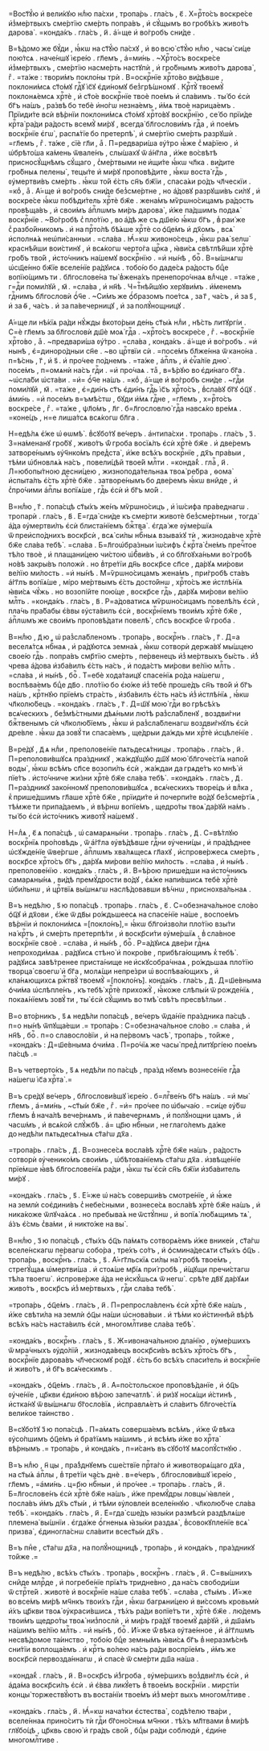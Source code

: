 =Вост҃ꙋ́ю и҆ вели́кꙋю нлⷣю па́схи , тропа́рь . гла́съ , є҃ . Х=рⷭ҇то́съ воскре́се и҆з̾ме́ртвыхъ сме́ртїю сме́рть попра́въ , и҆ сꙋ́щымъ во гробѣ́хъ живо́тъ дарова̀ . =конда́къ . гла́съ , и҃ . а҆́=ще и҆ во́гробъ сни́де .

В=ѣ́домо же бꙋ́ди , ꙗ҆́кѡ на ст҃ꙋ́ю па́схꙋ , и҆ во всю̀ ст҃ꙋ́ю нлⷣю , часы̀ си́це пою́тсѧ . наче́ншꙋ і҆єре́ю . гл҃емъ , а҆=ми́нь . ~Хрⷭ҇то́съ воскре́се и҆з̾ме́ртвыхъ , сме́ртїю насме́рть настꙋпѝ , и҆ гро́бнымъ живо́тъ дарова̀ , гⷤ . =та́же : твори́мъ покло́ны трѝ . В=оскрⷭ҇нїе хрⷭ҇то́во ви́дѣвше , поклони́мсѧ ст҃о́мꙋ гдⷭ҇ꙋ і҆с҃ꙋ є҆ди́номꙋ без̾грѣ́шномꙋ . Крⷭ҇тꙋ̀ твоемꙋ̀ поклонѧ́емсѧ хрⷭ҇тѐ , и҆ ст҃о́е воскрⷭ҇нїе твоѐ пое́мъ и҆ сла́вимъ . ты́ бо є҆сѝ бг҃ъ на́шъ , ра́звѣ бо тебѐ и҆но́гѡ незна́емъ , и҆́мѧ твоѐ нарица́емъ . Прїиди́те всѝ вѣ́рнїи поклони́мсѧ ст҃о́мꙋ хрⷭ҇то́вꙋ воскрⷭ҇нїю , се́ бо прїи́де крⷭ҇та̀ ра́ди ра́дость всемꙋ̀ ми́рꙋ , всегда̀ бл҃гослови́мъ гдⷭ҇а , и҆ пое́мъ воскрⷭ҇нїе є҆гѡ̀ , распѧ́тїе бо претерпѣ̀ , и҆ сме́ртїю сме́рть разрꙋшѝ . =гл҃емъ , гⷤ . та́же , сїѐ гл҃и , аⷤ . П=редвари́ша ᲂу҆́тро ꙗ҆́же с̾ ма́рїею , и҆ ѡ҆брѣто́ша ка́мень ѿвале́нъ , слы́шахꙋ ѿ а҆́нг҃ла , и҆́же во́свѣтѣ присносꙋ́щнѣмъ сꙋ́щаго , с̾ме́ртвыми не и҆щи́те ꙗ҆́кѡ чл҃ка . ви́дите гро́бныѧ пелены̀ , тецы́те и҆ ми́рꙋ проповѣ́дите , ꙗ҆́кѡ воста̀ гдⷭ҇ь , ᲂу҆мертви́въ сме́рть . ꙗ҆́кѡ то́й є҆́сть сн҃ъ бж҃їи , спаса́ѧи ро́дъ чл҃ческїи . =коⷣ , аⷤ . А҆́=ще и҆ во́гробъ сни́де без̾сме́ртне , но а҆́довꙋ разрꙋши́въ си́лꙋ , и҆ воскре́се ꙗ҆́кѡ побѣди́тель хрⷭ҇тѐ бж҃е . жена́мъ мѷрѡно́сицамъ ра́дость провѣща́въ , и҆ свои́мъ а҆пⷭ҇лѡмъ ми́ръ дарова̀ , и҆́же па́дшимъ подаѧ̀ воскрⷭ҇нїе . ~Во́гробѣ с̾ пло́тїю , во а҆́дѣ же съ дш҃е́ю ꙗ҆́кѡ бг҃ъ , в̾ раи́ же с̾ разбо́йникомъ . и҆ на прⷭ҇то́лѣ бѣ́ѧше хрⷭ҇тѐ со ѻ҆ц҃е́мъ и҆ дх҃омъ , всѧ̀ и҆сполнѧ́ѧ неѡ҆пи́санныи . =сла́ва . Ꙗ҆́=кѡ живоно́сецъ , ꙗ҆́кѡ раѧ̀ ѕелѡ̀ краснѣ́йши вои́стинꙋ , и҆ всѧ́когѡ черто́га црⷭ҇ка , ꙗ҆ви́сѧ свѣтлѣ́йши хрⷭ҇тѐ гро́бъ тво́й , и҆сто́чникъ на́шемꙋ воскрⷭ҇нїю . =и҆ ны́нѣ , боⷢ҇ . В=ы́шнѧгѡ ѡ҆сщ҃е́нно бж҃їе вселе́нїе ра́дꙋисѧ . тобо́ю бо даде́сѧ ра́дость бцⷣе вопїю́щимъ ти . бл҃гослове́на ты̀ в̾жена́хъ пренепоро́чнаѧ влⷣчце . =та́же , г=дⷭ҇и поми́лꙋй , м҃ . =сла́ва , и҆ нн҃ѣ . Ч=тⷭ҇нѣ́йшꙋю херꙋви́мъ . и҆́менемъ гдⷭ҇нимъ бл҃гословѝ ѻ҆́ч҃е . ~Си́мъ же ѻ҆́бразомъ пое́тсѧ , за г҃ , ча́съ , и҆ за ѕ҃ , и҆ за ѳ҃ , ча́съ . и҆ за па́вечерницꙋ , и҆ за полꙋ́нощницꙋ .

А҆́=ще ли нѣ́кїѧ ра́ди нꙋ́жды в̾кото́рыи де́нь ст҃ы́ѧ нлⷣи , нѣ́сть литꙋргі́и . С=ѐ гл҃емъ за бл҃гословѝ дш҃ѐ моѧ̀ гдⷭ҇а . ~хрⷭ҇то́съ воскре́се , гⷤ . ~воскрⷭ҇нїе хрⷭ҇то́во , аⷤ . ~предвари́ша ᲂу҆́тро . =сла́ва , конда́къ . а҆́=ще и҆ во́гробъ . =и҆ нынѣ , є҆=диноро́дныи сн҃е . ~во црⷭ҇твїи сѝ . =посе́мъ бл҃же́нна ѿ кано́на . п=ѣ́снь , г҃ , и҆ ѕ҃ . и҆ про́чее по́днемъ . =та́же , а҆пⷭ҇лъ , и҆ є҆ѵⷢ҇а́лїе дню̀ . посе́мъ , п=омѧнѝ на́съ гдⷭ҇и . =и҆ про́чаѧ . таⷤ , в=ѣ́рꙋю во є҆ди́наго бг҃а . ~ѡ҆сла́би ѡ҆ста́ви . =и҆= ѻ҆́ч҃е на́шъ . =коⷣ , а҆́=ще и҆ во́гробъ сни́де . ~гдⷭ҇и поми́лꙋй , м҃ . =та́же , є҆=ди́нъ ст҃ъ є҆ди́нъ гдⷭ҇ь і҆с҃ъ хрⷭ҇то́съ , в̾сла́вꙋ бг҃ꙋ ѻ҆ц҃ꙋ . а҆ми́нь . =и҆ посе́мъ в=ъмѣ́стѡ , бꙋди и҆́мѧ гдⷭ҇не , =гл҃емъ , х=рⷭ҇то́съ воскре́се , гⷤ . =та́же , ѱл҃о́мъ , л҃г . б=л҃гословлю̀ гдⷭ҇а навсѧ́ко вре́мѧ . =коне́цъ , н=е лиша́тсѧ всѧ́когѡ бл҃га .

Н=едѣ́лѧ є҆́же ѡ҆ ѳѡмѣ̀ . в̾сꙋбо́тꙋ ве́черъ . а҆нтипа́схи . тропа́рь . гла́съ , з҃ . З=на́менанꙋ гро́бꙋ , живо́тъ ѿ́ гроба восїѧ́лъ є҆сѝ хрⷭ҇тѐ бж҃е . и҆ две́ремъ затворе́нымъ ᲂу҆ч҃нко́мъ пред̾ста̀ , и҆́же всѣ́хъ воскрⷭ҇нїе , дх҃ъ пра́выи , тѣ́ми ѡ҆бновлѧ́ѧ на́съ , повели́цѣй твое́й млⷭ҇ти . =конда́к̾ . глаⷭ҇ , и҃ . Л=юбопы́тною десни́цею , жизнопода́тельнаѧ твоѧ̀ ре́бра , ѳома̀ и҆спыта́лъ є҆́сть хрⷭ҇тѐ бж҃е . затворе́нымъ бо две́ремъ ꙗ҆́кѡ вни̑де , и҆ с̾про́чими а҆пⷭ҇лы вопїѧ́ше , гдⷭ҇ь є҆сѝ и҆ бг҃ъ мо́й .

В=нлⷣю , г҃ . попа́сцѣ ст҃ы́хъ же́нъ мѷрѡно́сицъ , и҆ і҆ѡ́сифа пра́веднагѡ . тропарѝ . гла́съ , в҃ . Е҆=гда̀ сни́де къ сме́рти животѐ без̾сме́ртныи , тогда̀ а҆́да ᲂу҆мертви́лъ є҆сѝ блиста́нїемъ бжⷭ҇тва̀ . є҆гда́ же ᲂу҆ме́ршїѧ ѿ преи҆спо́днихъ воскр҃сѝ , всѧ̀ си́лы нбⷭ҇ныѧ взыва́хꙋ тѝ , жизнода́вче хрⷭ҇тѐ бж҃е сла́ва тебѣ̀ . =сла́ва . Б=л҃гоѡ҆бра́зныи і҆ѡ́сифъ с̾ крⷭ҇та̀ с̾не́мъ пречⷭ҇тое тѣ́ло твоѐ , и҆ плащани́цею чи́стою ѡ҆б̾ви́въ , и҆ со бл҃гоꙋха́ньми во́ гробѣ но́вѣ закры́въ положѝ . но в̾тре́тїи дн҃ь воскр҃се сп҃се , да́рꙋѧ ми́рови ве́лїю ми́лость . =и҆ ны́нѣ . М=ѷрѡно́сицамъ жена́мъ , при́гробѣ ста́въ а҆́гг҃лъ вопїѧ́ше , мі́ро ме́ртвымъ є҆́сть досто́йнѡ , хрⷭ҇то́съ же и҆стлѣ́нїѧ ꙗ҆ви́сѧ чꙋ́жь . но возопі́йте пою́ще , воскр҃се гдⷭ҇ь , да́рꙋѧ ми́рови ве́лїю млⷭ҇ть . =конда́къ . гла́съ , в҃ . Р=а́доватисѧ мѷрѡно́сицамъ повелѣ́лъ є҆сѝ , пла́чь пра́бабы є҆́ввы ᲂу҆ста́вилъ є҆сѝ , воскрⷭ҇нїемъ твои́мъ хрⷭ҇тѐ бж҃е , а҆пⷭ҇лѡмъ же свои́мъ проповѣ́дати повелѣ̀ , сп҃съ воскр҃се ѿ́ гроба .

В=нлⷣю , д҃ ю , ѡ҆ раз̾сла́бленомъ . тропа́рь , воскрⷭ҇нъ . гла́съ , г҃ . Д=а веселѧ́тсѧ нбⷭ҇наѧ , и҆ ра́дꙋютсѧ земна́ѧ , ꙗ҆́кѡ сотворѝ держа́вꙋ мы́шцею свое́ю гдⷭ҇ь . попра́въ смр҃тїю сме́рть , пе́рвенецъ и҆з̾ ме́ртвыхъ бы́сть . и҆́з̾ чрева а҆́дова и҆зба́вилъ є҆́сть на́съ , и҆ пода́стъ ми́рови ве́лїю млⷭ҇ть . =сла́ва , и҆ ны́нѣ , боⷢ҇ . Т=ебѐ хода́таицꙋ спасе́нїѧ ро́да на́шегѡ , воспѣва́емъ бцⷣе дв҃о . пло́тїю бо є҆ю́же и҆з̾ тебѐ проше́дъ сн҃ъ тво́й и҆ бг҃ъ на́шъ , крⷭ҇тнꙋю прїе́мъ стра́сть , и҆зба́вилъ є҆́сть на́съ и҆з̾ и҆стлѣ́нїѧ , ꙗ҆́кѡ чл҃колю́бецъ . =конда́къ . гла́съ , г҃ . Д=ш҃ꙋ мою̀ гдⷭ҇и во грѣсѣ́хъ всѧ́ческихъ , без̾мѣ́стными дѣѧ́ньми лю́тѣ раз̾сла́бленꙋ , воздви́гни бжⷭ҇твенымъ сѝ чл҃колю́бїемъ , ꙗ҆́кѡ и҆ раз̾сла́бленагѡ воздви́гнꙋлъ є҆сѝ дре́вле . ꙗ҆́кѡ да зовꙋ́ ти спаса́емъ , ще́дрыи да́ждь ми хрⷭ҇тѐ и҆сцѣле́нїе .

В=ре́дꙋ , д҃ ѧ нлⷣи , преполове́нїе пѧтьдесѧ́тницы . тропа́рь . гла́съ , и҃ . П=реполови́вшꙋсѧ пра́здникꙋ , жа́ждꙋщꙋю дш҃ꙋ мою̀ бл҃гоче́стїѧ напо́й воды̀ , ꙗ҆́кѡ всѣ́мъ сп҃се возопи́лъ є҆сѝ , жа́ждаи да грѧде́тъ ко мнѣ̀ и҆ пїе́тъ . и҆сто́чниче жи́зни хрⷭ҇тѐ бж҃е сла́ва тебѣ̀ . =конда́къ . гла́съ , д҃ . П=ра́здникꙋ зако́нномꙋ преполови́вшꙋсѧ , всѧ́ческихъ творе́цъ и҆ влⷣка , к̾ прише́дшимъ гл҃аше хрⷭ҇тѐ бж҃е , прїиди́те и҆ почерпи́те во́дꙋ без̾сме́ртїѧ , тѣ́мже ти припа́даемъ , и҆ вѣ́рнѡ вопїе́мъ , щедро́ты твоѧ̀ да́рꙋй на́мъ . ты́ бо є҆сѝ и҆сто́чникъ животꙋ̀ на́шемꙋ .

Н=лⷣѧ , є҃ ѧ попа́сцѣ , ѡ҆ самарѧны́ни . тропа́рь . гла́съ , д҃ . С=вѣ́тлꙋю воскрⷭ҇нїѧ про́повѣдь , ѿ а҆́гг҃ла ᲂу҆вѣ́дѣвше гдⷭ҇ни ᲂу҆чени́цы , и҆ пра́дѣднее ѡ҆сꙋжде́нїе ѿве́ргше , а҆пⷭ҇лѡмъ хва́лѧщесѧ гл҃ахꙋ , и҆спрове́ржесѧ сме́рть , воскр҃се хрⷭ҇то́съ бг҃ъ , да́рꙋѧ ми́рови ве́лїю ми́лость . =сла́ва , и҆ ны́нѣ . преполове́нїю . конда́къ . гла́съ , и҃ . В=ѣ́рою прише́дши на и҆сто́чникъ самарѧны́нѧ , ви́дѣ премꙋ́дрости во́дꙋ , є҆ѧ́же напи́вшисѧ тебѐ хрⷭ҇тѐ ѡ҆би́льнѡ , и҆ црⷭ҇твїѧ вы́шнѧгѡ наслѣ́довавши вѣ́чнѡ , приснохва́льнаѧ .

В=ъ недѣ́лю , ѕ҃ ю попа́сцѣ . тропа́рь . гла́съ , є҃ . С=обезнача́льное сло́во ѻ҆ц҃ꙋ и҆ дх҃ови , є҆́же ѿ дв҃ы ро́ждьшеесѧ на спасе́нїе на́ше , воспое́мъ вѣ́рнїи и҆ поклони́мсѧ =[покло́нъ],= ꙗ҆́кѡ бл҃гои҆зво́ли пло́тїю взы́ти на́ крⷭ҇тъ , и҆ сме́рть претерпѣ́ти , и҆ воскр҃си́ти ᲂу҆ме́ршїѧ , в̾ сла́вное воскрⷭ҇нїе своѐ . =сла́ва , и҆ ны́нѣ , боⷢ҇ . Р=а́дꙋисѧ две́ри гдⷭ҇нѧ непроходи́маѧ . ра́дꙋисѧ стѣно̀ и҆ покро́ве , прибѣга́ющимъ к̾ тебѣ̀ . ра́дꙋисѧ завѣ́тренее приста́нище не и҆скꙋсобра́чнаѧ , ро́ждьшаѧ пло́тїю творца̀ своегѡ̀ и҆ бг҃а , молѧ́щи непре́зри ѡ҆ воспѣва́ющихъ , и҆ кла́нѧющихсѧ ржⷭ҇твꙋ̀ твоемꙋ̀ =[покло́нъ]. конда́къ . гла́съ , д҃ . Д=ш҃е́вныма ѻ҆чи́ма ѡ҆слѣпле́нъ , къ тебѣ̀ хрⷭ҇тѐ прихожꙋ̀ , ꙗ҆́коже слѣпы́и ѿ рожде́нїѧ , покаѧ́нїемъ зовꙋ́ ти , ты̀ є҆сѝ сꙋ́щимъ во тмѣ̀ свѣ́тъ пресвѣ́тлыи .

В=о вто́рникъ , ѕ҃ ѧ недѣ́ли попа́сцѣ , ве́черъ ѿда́нїе пра́здника па́сцѣ . п=о ны́нѣ ѿпꙋща́еши .= тропа́рь : С=обезнача́льное сло́во .= сла́ва , и҆ нн҃ѣ , боⷢ҇ . п=о славосло́вїи , и҆ на пе́рвомъ часѣ̀ , тропа́рь , то́йже , =конда́къ : Д=ш҃е́вныма ѻ҆чи́ма . П=ро́чїѧ же часы̀ пред̾ литꙋргі́ею пое́мъ па́сцѣ .=

В=ъ четверто́къ , ѕ҃ ѧ недѣ́ли по па́сцѣ , пра́зд нꙋемъ вознесе́нїе гдⷭ҇а на́шегѡ і҆с҃а хрⷭ҇та̀ .=

В=ъ сре́дꙋ ве́черъ , бл҃гослови́вшꙋ і҆єре́ю . б=лгⷭ҇ве́нъ бг҃ъ на́шъ . =и҆ мы̀ гл҃емъ , а҆=ми́нь , ~ст҃ы́и бж҃е , гⷤ . =и҆= про́чее по ѡ҆быча́ю . =си́це ᲂу҆́бѡ гл҃емъ в̾ нача́лѣ вече́рнѧмъ , и҆ па́вечернѧмъ , и҆ полꙋ́нощни цамъ , и҆ часѡ́мъ , и҆ всѧ́кой слꙋ́жбѣ . а҆= цр҃ю нбⷭ҇ныи , не глаго́лемъ да́же до недѣ́ли пѧтьдесѧ́тныѧ ст҃а́гѡ дх҃а .

=тропа́рь . гла́съ , д҃ . В=ознесе́сѧ восла́вѣ хрⷭ҇тѐ бж҃е на́шъ , ра́дость сотворѝ ᲂу҆ченико́мъ свои́мъ , ѡ҆бѣтова́нїемъ ст҃а́гѡ дх҃а . и҆звѣще́нїе прїе́мше ꙗ҆́вѣ бл҃гослове́нїѧ ра́ди , ꙗ҆́кѡ ты̀ є҆сѝ сн҃ъ бж҃їи и҆зба́витель ми́рꙋ .

=конда́къ . гла́съ , ѕ҃ . Е҆́=же ѡ҆ на́съ соверши́въ смотре́нїе , и҆ ꙗ҆́же на землѝ соє҆дини́въ с̾ небе́сными , вознесе́сѧ восла́вѣ хрⷭ҇тѐ бж҃е на́шъ , и҆ ника́коже ѿлꙋча́ѧсѧ . но пребыва́ѧ не ѿстꙋ́пнѡ , и҆ вопїѧ̀ лю́бѧщимъ тѧ̀ , а҆́зъ є҆́смь с̾ва́ми , и҆ никто́же на вы̀ .

В=нлⷣю , з҃ ю попа́сцѣ , ст҃ы́хъ ѻ҆ц҃ъ па́мѧть сотворѧ́емъ и҆́же внике́и , ст҃а́гѡ вселе́нскагѡ пе́рвагѡ собо́ра , тре́хъ со́тъ , и҆ ѻ҆смина́десѧти ст҃ы́хъ ѻ҆ц҃ъ . тропа́рь , воскрⷭ҇нъ . гла́съ , ѕ҃ . А҆́=гг҃льскїѧ си́лы на́ гробѣ твое́мъ , стрегꙋ́щаѧ ѡ҆мертви́ша . и҆ стоѧ́ше мр҃і́ѧ при́ гробѣ , и҆́щꙋщи пречи́стагѡ тѣ́ла твоегѡ̀ . и҆спрове́рже а҆́да не и҆скꙋ́шьсѧ ѿ негѡ̀ . срѣ́те дв҃ꙋ да́рꙋѧи живо́тъ , воскр҃съ и҆з̾ ме́ртвыхъ , гдⷭ҇и сла́ва тебѣ̀ .

=тропа́рь , ѻ҆ц҃е́мъ . гла́съ , и҃ . П=репросла́вленъ є҆сѝ хрⷭ҇тѐ бж҃е на́шъ , и҆́же свѣти́ла на землѝ ѻ҆ц҃ы на́ши ѡ҆снова́выи . и҆ тѣ́ми ко и҆́стиннѣй вѣ́рѣ всѣ́хъ на́съ наста́вилъ є҆сѝ , многомлⷭ҇тиве сла́ва тебѣ̀ .

=конда́къ , воскрⷭ҇нъ . гла́съ , ѕ҃ . Ж=ивонача́льною дла́нїю , ᲂу҆ме́ршихъ ѿ мра́чныхъ ᲂу҆до́лїй , жизнода́вецъ воскр҃си́въ всѣ́хъ хрⷭ҇то́съ бг҃ъ , воскрⷭ҇нїе дарова́въ чл҃ческомꙋ ро́дꙋ . є҆́сть бо всѣ́хъ спаси́тель и҆ воскрⷭ҇нїе и҆ живо́тъ , и҆ бг҃ъ всѧ́ческимъ .

=конда́къ , ѻ҆ц҃е́мъ . гла́съ , и҃ . А҆=по́стольское проповѣ́данїе , и҆ ѻ҆ц҃ъ ᲂу҆че́нїе , цр҃кви є҆ди́ною вѣ́рою запечатлѣ̀ . и҆ ри́зꙋ носѧ́щи и҆́стинѣ , и҆стка́нꙋ ѿ вы́шнѧгѡ бг҃осло́вїѧ , и҆справлѧ́етъ и҆ сла́витъ бл҃гоче́стїѧ вели́кое та́инство .

В=сꙋбо́тꙋ з҃ ю попа́сцѣ . П=а́мѧть соверша́емъ всѣ́мъ , и҆́же ѿ́ вѣка ᲂу҆со́пшимъ ѻ҆ц҃е́мъ и҆ бра́тїѧмъ на́шимъ , и҆ всѣ́мъ и҆́же во хрⷭ҇та̀ вѣ́рнымъ .= тропа́рь , и҆ конда́къ , п=и́санъ въ сꙋбо́тꙋ мѧсопꙋ́стнꙋю .

В=ъ нлⷣю , н҃ цы , пра́з̾днꙋемъ сше́ствїе прⷭ҇та́го и҆ животворѧ́щаго дх҃а , на ст҃ы́ѧ а҆пⷭ҇лы , в̾ тре́тїи ча́съ днѐ . в=е́черъ , бл҃гослови́вшꙋ і҆єре́ю , гл҃емъ , =а҆ми́нь . ц=р҃ю нбⷭ҇ныи , и҆ про́чее .= тропа́рь . гла́съ , и҃ . Б=л҃гослове́нъ є҆сѝ хрⷭ҇тѐ бж҃е на́шъ , и҆́же премꙋ́дры ловцы̀ ꙗ҆вле́и , посла́въ и҆́мъ дх҃ъ ст҃ы́и , и҆ тѣ́ми ᲂу҆ловле́и вселе́ннꙋю . чл҃колю́бче сла́ва тебѣ̀ . =конда́къ . гла́съ , и҃ . Е҆=гда̀ сше́дъ ꙗзы́ки размѣсѝ раздѣлѧ́ше племена̀ вы́шнїи . є҆гда́же ѻ҆́гненыѧ ꙗ҆зы́ки раздаѧ̀ , в̾совокꙋпле́нїе всѧ̀ призва̀ , є҆диногла́снѡ сла́вити всест҃ы́и дх҃ъ .

В=ъ пнⷣе , ст҃а́гѡ дх҃а , на полꙋ́нощницѣ , тропа́рь , и҆ конда́къ , пра́здникꙋ то́йже .=

В=ъ недѣ́лю , всѣ́хъ ст҃ы́хъ . тропа́рь , воскрⷭ҇нъ . гла́съ , и҃ . С=вы́шнихъ сни̑де млрⷭ҇де , и҆ погребе́нїе прїѧ́тъ тридне́вно , да на́съ свободи́ши ѿ стрⷭ҇те́й . животѐ и҆ воскрⷭ҇нїе на́ше сла́ва тебѣ̀ . =сла́ва , ст҃ы́мъ . И҆́=же во все́мъ ми́рѣ мч҃нкъ твои́хъ гдⷭ҇и , ꙗ҆́кѡ багрѧни́цею и҆ ви́ссомъ кровьмѝ и҆́хъ цр҃кви твоѧ̀ ᲂу҆краси́вшисѧ , тѣ́хъ ра́ди вопїе́тъ ти , хрⷭ҇тѐ бж҃е . лю́демъ твои́мъ щедро́ты твоѧ̀ низ̾послѝ , и҆ ми́ръ гра́дꙋ твоемꙋ̀ да́рꙋй , и҆ дш҃а́мъ на́шимъ ве́лїю млⷭ҇ть . =и҆ ны́нѣ , боⷢ҇ . И҆́=же ѿ́ вѣка ᲂу҆тае́нное , и҆ а҆́гг҃лѡмъ несвѣ́домое та́инство , тобо́ю бцⷣе земны́мъ ꙗ҆ви́сѧ бг҃ъ в̾ неразмѣ́снѣ сни́тїи воплоща́емъ . и҆ крⷭ҇тъ во́лею на́съ ра́ди воспрїе́мъ , и҆́мъ же воскр҃сѝ первозда́ннагѡ , и҆ спасѐ ѿ сме́рти дш҃а на́ша .

=конда́к̾ . гла́съ , и҃ . В=оскр҃съ и҆́з̾гроба , ᲂу҆ме́ршихъ воз̾дви́глъ є҆сѝ , и҆ а҆да́ма воскр҃си́лъ є҆сѝ . и҆ є҆́вва ликꙋ́етъ в̾ твое́мъ воскрⷭ҇нїи . мирсті́и концы̀ торжествꙋ́ютъ въ воста́нїи твое́мъ и҆з̾ ме́рт выхъ многомлⷭ҇тиве .

=конда́къ . гла́съ , и҃ . Ꙗ҆́=кѡ нача́тки є҆стества̀ , содѣ́телю тва́ри , вселе́ннаѧ прино́ситъ тѝ гдⷭ҇и бг҃оно́сныѧ мч҃нки . тѣ́хъ мл҃твами в̾ ми́рѣ глꙋбо́цѣ , цр҃квь свою̀ и҆ гра́дъ сво́й , бцⷣы ра́ди соблюдѝ , є҆ди́не многомлⷭ҇тиве .

